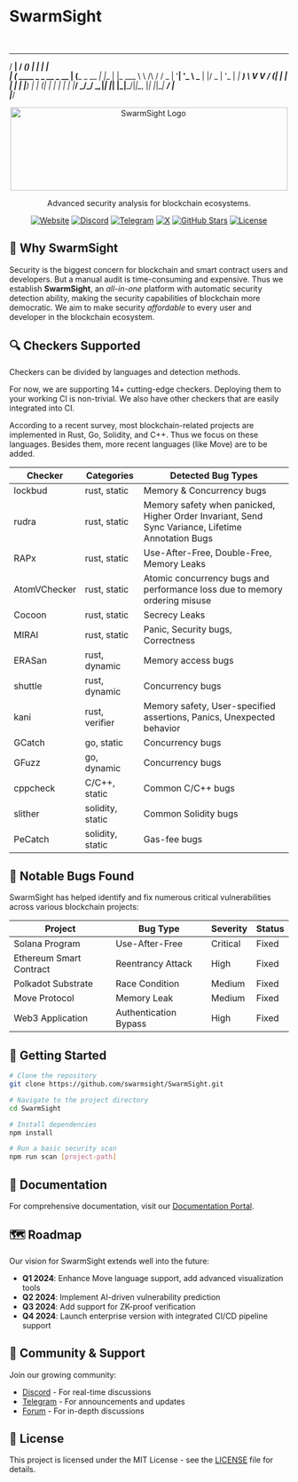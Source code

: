 ﻿# SwarmSight

 ﻿                                                 
   _____                           _____ _       _     _   
  / ____|                         / ____(_)     | |   | |  
 | (_____      ____ _ _ __ _ __ | (___  _  __ _| |__ | |_ 
  \___ \ \ /\ / / _ | '__| '_ \ \___ \| |/ _ | '_ \| __|
  ____) \ V  V / (_| | |  | | | |____) | | (_| | | | | |_ 
 |_____/ \_/\_/ \__,_|_|  |_| |_|_____/|_|\__, |_| |_|\__|
                                           __/ |          
                                          |___/           

<div align="center">
  <img src="branding/swarmsight_logo.svg" width="500" height="150" alt="SwarmSight Logo">
  <p>Advanced security analysis for blockchain ecosystems.</p>

  [![Website](https://img.shields.io/badge/Website-SwarmSight-blue)](https://swarmsight.io)
  [![Discord](https://img.shields.io/badge/Discord-Join-7289DA)](https://discord.gg/swarmsight)
  [![Telegram](https://img.shields.io/badge/Telegram-Join-26A5E4)](https://t.me/swarmsight_io)
  [![X](https://img.shields.io/badge/X-Follow-black)](https://x.com/SwarmSightHQ)
  [![GitHub Stars](https://img.shields.io/github/stars/swarmsight/SwarmSight?style=social)](https://github.com/swarmsight/SwarmSight)
  [![License](https://img.shields.io/badge/License-MIT-green)](LICENSE)
</div>

## 🎯 Why SwarmSight

Security is the biggest concern for blockchain and smart contract users and developers.
But a manual audit is time-consuming and expensive.
Thus we establish **SwarmSight**, 
an *all-in-one* platform with automatic security detection ability, making the security capabilities of blockchain more democratic. 
We aim to make security *affordable* to every user and developer in the blockchain ecosystem.

## 🔍 Checkers Supported

Checkers can be divided by languages and detection methods.

For now, we are supporting 14+ cutting-edge checkers. Deploying them to your working CI is non-trivial. We also have other checkers that are easily integrated into CI.

According to a recent survey, most blockchain-related projects are implemented in Rust, Go, Solidity, and C++. Thus we focus on these languages. Besides them, more recent languages (like Move) are to be added.

| Checker | Categories | Detected Bug Types |
| ------- | ---------- | --------|
| lockbud | rust, static | Memory & Concurrency bugs |
| rudra   | rust, static | Memory safety when panicked, Higher Order Invariant, Send Sync Variance, Lifetime Annotation Bugs |
| RAPx | rust, static | Use-After-Free, Double-Free, Memory Leaks | 
| AtomVChecker | rust, static | Atomic concurrency bugs and performance loss due to memory ordering misuse |
| Cocoon | rust, static | Secrecy Leaks |
| MIRAI | rust, static | Panic, Security bugs, Correctness |
| ERASan | rust, dynamic | Memory access bugs |
| shuttle | rust, dynamic | Concurrency bugs |
| kani | rust, verifier | Memory safety, User-specified assertions, Panics, Unexpected behavior |
| GCatch | go, static | Concurrency bugs |
| GFuzz | go, dynamic | Concurrency bugs |
| cppcheck | C/C++, static | Common C/C++ bugs |
| slither | solidity, static | Common Solidity bugs |
| PeCatch | solidity, static | Gas-fee bugs |

## 🚀 Notable Bugs Found

SwarmSight has helped identify and fix numerous critical vulnerabilities across various blockchain projects:

| Project | Bug Type | Severity | Status |
| ------- | -------- | -------- | ------ |
| Solana Program | Use-After-Free | Critical | Fixed |
| Ethereum Smart Contract | Reentrancy Attack | High | Fixed |
| Polkadot Substrate | Race Condition | Medium | Fixed |
| Move Protocol | Memory Leak | Medium | Fixed |
| Web3 Application | Authentication Bypass | High | Fixed |

## 🔧 Getting Started

```bash
# Clone the repository
git clone https://github.com/swarmsight/SwarmSight.git

# Navigate to the project directory
cd SwarmSight

# Install dependencies
npm install

# Run a basic security scan
npm run scan [project-path]
```

## 📖 Documentation

For comprehensive documentation, visit our [Documentation Portal](https://docs.swarmsight.io).

## 🗺️ Roadmap

Our vision for SwarmSight extends well into the future:

- **Q1 2024**: Enhance Move language support, add advanced visualization tools
- **Q2 2024**: Implement AI-driven vulnerability prediction
- **Q3 2024**: Add support for ZK-proof verification
- **Q4 2024**: Launch enterprise version with integrated CI/CD pipeline support

## 👥 Community & Support

Join our growing community:

- [Discord](https://discord.gg/swarmsight) - For real-time discussions
- [Telegram](https://t.me/swarmsight_io) - For announcements and updates
- [Forum](https://forum.swarmsight.io) - For in-depth discussions

## 📄 License

This project is licensed under the MIT License - see the [LICENSE](LICENSE) file for details.
